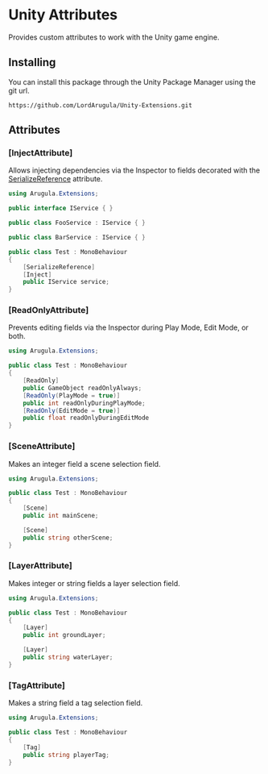 # Unity Attributes
Provides custom attributes to work with the Unity game engine.

## Installing
You can install this package through the Unity Package Manager using the git url.

`https://github.com/LordArugula/Unity-Extensions.git`

## Attributes

### [InjectAttribute]
Allows injecting dependencies via the Inspector to fields decorated with the [SerializeReference](https://docs.unity3d.com/Documentation/ScriptReference/SerializeReference.html) attribute.

```cs
using Arugula.Extensions;

public interface IService { }

public class FooService : IService { }

public class BarService : IService { }

public class Test : MonoBehaviour
{
    [SerializeReference]
    [Inject]
    public IService service;
}
```

### [ReadOnlyAttribute]
Prevents editing fields via the Inspector during Play Mode, Edit Mode, or both.

```cs
using Arugula.Extensions;

public class Test : MonoBehaviour
{
    [ReadOnly]
    public GameObject readOnlyAlways;
    [ReadOnly(PlayMode = true)]
    public int readOnlyDuringPlayMode;
    [ReadOnly(EditMode = true)]
    public float readOnlyDuringEditMode
}
```

### [SceneAttribute]
Makes an integer field a scene selection field.

```cs
using Arugula.Extensions;

public class Test : MonoBehaviour
{
    [Scene]
    public int mainScene; 

    [Scene]
    public string otherScene;
}
```

### [LayerAttribute]
Makes integer or string fields a layer selection field.

```cs
using Arugula.Extensions;

public class Test : MonoBehaviour
{
    [Layer]
    public int groundLayer;

    [Layer]
    public string waterLayer;
}
```

### [TagAttribute]
Makes a string field a tag selection field.

```cs
using Arugula.Extensions;

public class Test : MonoBehaviour
{
    [Tag]
    public string playerTag;
}
```
